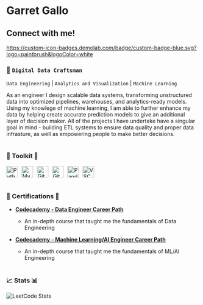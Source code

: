 # Garret Gallo

## Connect with me!
https://custom-icon-badges.demolab.com/badge/custom-badge-blue.svg?logo=paintbrush&logoColor=white 

### :construction_worker: **`Digital Data Craftsman`**  
`Data Engineering` | `Analytics and Visualization` | `Machine Learning`

As an engineer I design scalable data systems, transforming unstructured data 
into optimized pipelines, warehouses, and analytics-ready models. Using my knowlege
of machine learning, I am able to further enhance my data by helping create accurate
prediction models to give an additional layer of decision maker. All of the projects I
have undertake have a singular goal in mind - building ETL systems to ensure data quality
and proper data infrasture, as well as empowering people to make better decisions.

#

### :hammer: Toolkit :hammer:
<div style="display: flex; gap: 10px; flex-wrap: wrap; margin-bottom: 20px;">
  <img alt="Python" width="30px" src="https://cdn.jsdelivr.net/gh/devicons/devicon@latest/icons/python/python-original-wordmark.svg" />
  <img alt="MySQL" width="30px" src="https://cdn.jsdelivr.net/gh/devicons/devicon@latest/icons/mysql/mysql-original-wordmark.svg" />
  <img alt="Git" width="30px" src="https://cdn.jsdelivr.net/gh/devicons/devicon@latest/icons/git/git-original.svg" />
  <img alt="GitHub" width="30px" src="https://cdn.jsdelivr.net/gh/devicons/devicon@latest/icons/github/github-original.svg" />
  <img alt="Pandas" width="30px" src="https://cdn.jsdelivr.net/gh/devicons/devicon@latest/icons/pandas/pandas-original-wordmark.svg" />
  <img alt="VSCode" width="30px" src="https://cdn.jsdelivr.net/gh/devicons/devicon@latest/icons/vscode/vscode-original.svg" />
</div>

#

### :bookmark_tabs: Certifications :bookmark_tabs:
*   **[Codecademy - Data Engineer Career Path](https://www.codecademy.com/profiles/garretGallo4815753860/certificates/a0ea6712a909402896de2c6772445311)**
    *   An in-depth course that taught me the fundamentals of Data Engineering

*   **[Codecademy - Machine Learning/AI Engineer Career Path](https://www.codecademy.com/profiles/garretGallo4815753860/certificates/6f8e0510ca91437a847b53aa9e9aa3f1)**
    *   An in-depth course that taught me the fundamentals of ML/AI Engineering

#

### :chart_with_upwards_trend: Stats :bar_chart:
![LeetCode Stats](https://leetcard.jacoblin.cool/GGcode9?theme=light&font=Bungee%20Inline)
